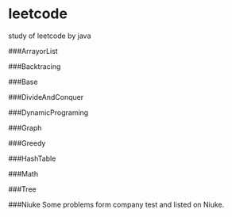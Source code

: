 # leetcode
study of leetcode by java

###ArrayorList

###Backtracing

###Base

###DivideAndConquer

###DynamicPrograming

###Graph

###Greedy

###HashTable

###Math

###Tree

###Niuke
Some problems form company test and listed on Niuke.

